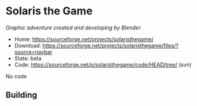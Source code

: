 # Solaris the Game

_Graphic adventure created and developing by Blender._

- Home: https://sourceforge.net/projects/solaristhegame/
- Download: https://sourceforge.net/projects/solaristhegame/files/?source=navbar
- State: beta
- Code: https://sourceforge.net/p/solaristhegame/code/HEAD/tree/ (svn)

No code

## Building

